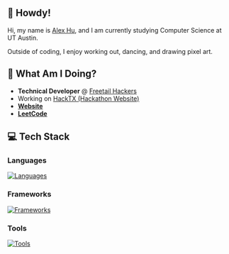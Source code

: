 ## 👋 Howdy!
Hi, my name is [Alex Hu](www.linkedin.com/in/ahuliangbo), and I am currently studying Computer Science at UT Austin.

Outside of coding, I enjoy working out, dancing, and drawing pixel art.

## 📍 What Am I Doing?
  - **Technical Developer** @ [Freetail Hackers](https://freetailhackers.com/) 
  - Working on [HackTX (Hackathon Website)](https://gitlab.com/freetail-hackers/hacktx-2024)
  - [**Website**](https://ahuliangbo.github.io)
  - [**LeetCode**](https://leetcode.com/u/FlabbyToes/)

## 💻 Tech Stack
### Languages
[![Languages](https://skillicons.dev/icons?i=c,cpp,cs,java,python,js,html,css&theme=dark)](https://skillicons.dev)
### Frameworks
[![Frameworks](https://skillicons.dev/icons?i=nodejs,threejs&theme=dark)](https://skillicons.dev)
### Tools
[![Tools](https://skillicons.dev/icons?i=git,linux,unity,unreal,blender&theme=dark)](https://skillicons.dev)
